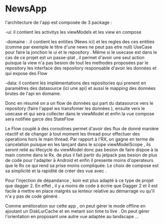# NewsApp
l'architecture de l'app est composée de 3 package :

  -ui: il contient les activitys les viewModels et les view en compose 
  
  -domaine : .il contient les entities (News ici) et les regles des ces entities (comme par exemple le titre d'une news ne peut pas etre null) 
              UseCase pour faire la jonction le ui et le repository . Même si le usecase est dans le cas de ce projet est un passe-plat ,
              il permet d'avoir une seul action puisque la view n'a pas besion de tout les methodes proposées par le repository 
              les interface des repository responsable d'avoir les données et qui expose des Flow
              
 -data: il contient les implémentations des repositories qui prenent en paramètres des datasource (ici une api) et aussi le mapping des données brutes de l'api en domaine.
 
 Donc en résumé on a un flow de données qui part du datasource vers le repository (faire l'appel ws transfomer les données ), ensuite vers le usecase et qui sera collecter dans le viewModel et enfin la vue compose 
 sera notifiée garce des StateFlow 
 
 Le Flow couplé à des  coroutines permet d'avoir des flux de donné manière réactif et de changer à tout moment les thread pour effectuer des operations hors le main thread. 
 Par rapport à l'RX, on  gagne en terme de cancelation puisque en les lançant dans le scope viewModelScope , ils seront relié au lifecycle du viewModel donc pas besion de faire dispoe à la main comme dans le Rx.
 de plus il fait partir du jetpack  pas besion de plus de code pour l'adapter à Android et enfin il presente moins d'operateurs que le Rx ce qui rend sa prise moins compliquée.
 Le choix de compose est sa simplicité et la rapidité de créer des vue avec .
 
 Pour l'injection de dépandance , koin est plus adapté  à ce type de projet que dagger 2. En effet , il y a moins de code à écrire que Dagger 2 et il est facile à mettre en place  malgrés sa lenteur relative au démarrage vu qu'il n'a y pas de code généré .
 
 Comme amélioration sur cette app , on peut gérer le mode offline en ajoutant un DiskLurCache et en metant son time to live . On peut gérer l'orientation en proposant une autre vue adaptée au landscape ...
 

